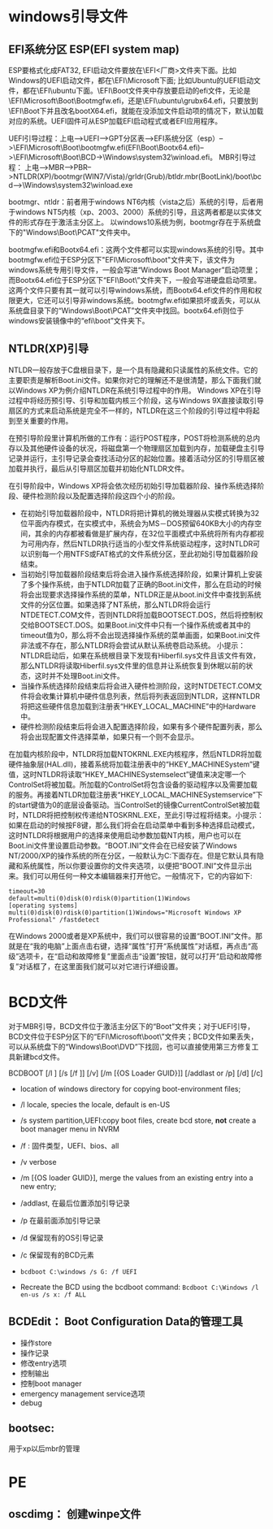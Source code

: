 # windows引导文件

## EFI系统分区 ESP(EFI system map)
ESP要格式化成FAT32, EFI启动文件要放在\EFI\<厂商>文件夹下面。比如Windows的UEFI启动文件，都在\EFI\Microsoft下面; 比如Ubuntu的UEFI启动文件，都在\EFI\ubuntu下面。\EFI\Boot文件夹中存放要启动的efi文件，无论是\EFI\Microsoft\Boot\Bootmgfw.efi，还是\EFI\ubuntu\grubx64.efi，只要放到\EFI\Boot下并且改名bootX64.efi，就能在没添加文件启动项的情况下，默认加载对应的系统。UEFI固件可从ESP加载EFI启动程式或者EFI应用程序。

UEFI引导过程：上电–>UEFI–>GPT分区表–>EFI系统分区（esp）–>\EFI\Microsoft\Boot\bootmgfw.efi(EFI\Boot\Bootx64.efi)–>\EFI\Microsoft\Boot\BCD→\Windows\system32\winload.efi。
MBR引导过程： 上电–>MBR–>PBR–>NTLDR(XP)/bootmgr(WIN7/Vista)/grldr(Grub)/btldr.mbr(BootLink)/boot\bcd–>\Windows\system32\winload.exe

bootmgr、ntldr：前者用于windows NT6内核（vista之后）系统的引导，后者用于windows NT5内核（xp、2003、2000）系统的引导，且这两者都是以实体文件的形式存在于激活主分区上。 以windows10系统为例，bootmgr存在于系统盘下的"Windows\Boot\PCAT"文件夹中。 

bootmgfw.efi和Bootx64.efi：这两个文件都可以实现windows系统的引导。其中bootmgfw.efi位于ESP分区下"EFI\Microsoft\boot\"文件夹下，该文件为windows系统专用引导文件，一般会写进“Windows Boot Manager”启动项里；而Bootx64.efi位于ESP分区下“EFI\Boot\”文件夹下，一般会写进硬盘启动项里。这两个文件只要有其一就可以引导windows系统，而Bootx64.efi文件的作用和权限更大，它还可以引导非windows系统。bootmgfw.efi如果损坏或丢失，可以从系统盘目录下的“Windows\Boot\PCAT”文件夹中找回。bootx64.efi则位于windows安装镜像中的“efi\boot”文件夹下。

## NTLDR(XP)引导
NTLDR一般存放于C盘根目录下，是一个具有隐藏和只读属性的系统文件。它的主要职责是解析Boot.ini文件。如果你对它的理解还不是很清楚，那么下面我们就以Windows XP为例介绍NTLDR在系统引导过程中的作用。 Windows XP在引导过程中将经历预引导、引导和加载内核三个阶段，这与Windows 9X直接读取引导扇区的方式来启动系统是完全不一样的，NTLDR在这三个阶段的引导过程中将起到至关重要的作用。

在预引导阶段里计算机所做的工作有：运行POST程序，POST将检测系统的总内存以及其他硬件设备的状况，将磁盘第一个物理扇区加载到内存，加载硬盘主引导记录并运行，主引导记录会查找活动分区的起始位置。接着活动分区的引导扇区被加载并执行，最后从引导扇区加载并初始化NTLDR文件。

在引导阶段中，Windows XP将会依次经历初始引导加载器阶段、操作系统选择阶段、硬件检测阶段以及配置选择阶段这四个小的阶段。
- 在初始引导加载器阶段中，NTLDR将把计算机的微处理器从实模式转换为32位平面内存模式，在实模式中，系统会为MS－DOS预留640KB大小的内存空间，其余的内存都被看做是扩展内存，在32位平面模式中系统将所有内存都视为可用内存，然后NTLDR执行适当的小型文件系统驱动程序，这时NTLDR可以识别每一个用NTFS或FAT格式的文件系统分区，至此初始引导加载器阶段结束。
- 当初始引导加载器阶段结束后将会进入操作系统选择阶段，如果计算机上安装了多个操作系统，由于NTLDR加载了正确的Boot.ini文件，那么在启动的时候将会出现要求选择操作系统的菜单，NTLDR正是从boot.ini文件中查找到系统文件的分区位置。如果选择了NT系统，那么NTLDR将会运行NTDETECT.COM文件，否则NTLDR将加载BOOTSECT.DOS，然后将控制权交给BOOTSECT.DOS。如果Boot.ini文件中只有一个操作系统或者其中的timeout值为0，那么将不会出现选择操作系统的菜单画面，如果Boot.ini文件非法或不存在，那么NTLDR将会尝试从默认系统卷启动系统。
小提示：NTLDR启动后，如果在系统根目录下发现有Hiberfil.sys文件且该文件有效，那么NTLDR将读取Hiberfil.sys文件里的信息并让系统恢复到休眠以前的状态，这时并不处理Boot.ini文件。
- 当操作系统选择阶段结束后将会进入硬件检测阶段，这时NTDETECT.COM文件将会收集计算机中硬件信息列表，然后将列表返回到NTLDR，这样NTLDR将把这些硬件信息加载到注册表“HKEY_LOCAL_MACHINE”中的Hardware中。
- 硬件检测阶段结束后将会进入配置选择阶段，如果有多个硬件配置列表，那么将会出现配置文件选择菜单，如果只有一个则不会显示。

在加载内核阶段中，NTLDR将加载NTOKRNL.EXE内核程序，然后NTLDR将加载硬件抽象层(HAL.dll)，接着系统将加载注册表中的“HKEY_MACHINESystem”键值，这时NTLDR将读取“HKEY_MACHINESystemselect”键值来决定哪一个ControlSet将被加载。所加载的ControlSet将包含设备的驱动程序以及需要加载的服务。再接着NTLDR加载注册表“HKEY_LOCAL_MACHINESystemservice”下的start键值为0的底层设备驱动。当ControlSet的镜像CurrentControlSet被加载时，NTLDR将把控制权传递给NTOSKRNL.EXE，至此引导过程将结束。小提示：如果在启动的时候按F8键，那么我们将会在启动菜单中看到多种选择启动模式，这时NTLDR将根据用户的选择来使用启动参数加载NT内核，用户也可以在Boot.ini文件里设置启动参数。“BOOT.INI”文件会在已经安装了Windows NT/2000/XP的操作系统的所在分区，一般默认为C:下面存在。但是它默认具有隐藏和系统属性，所以你要设置你的文件夹选项，以便把“BOOT.INI”文件显示出来。我们可以用任何一种文本编辑器来打开他它。一般情况下，它的内容如下:
```text
timeout=30
default=multi(0)disk(0)rdisk(0)partition(1)Windows
[operating systems]
multi(0)disk(0)rdisk(0)partition(1)Windows="Microsoft Windows XP Professional" /fastdetect
```
在Windows 2000或者是XP系统中，我们可以很容易的设置“BOOT.INI”文件。那就是在“我的电脑”上面点击右键，选择“属性”打开“系统属性”对话框，再点击“高级”选项卡，在“启动和故障修复”里面点击“设置”按钮，就可以打开“启动和故障修复”对话框了，在这里面我们就可以对它进行详细设置。

# BCD文件

对于MBR引导，BCD文件位于激活主分区下的“Boot”文件夹；对于UEFI引导，BCD文件位于ESP分区下的“EFI\Microsoft\boot\”文件夹；BCD文件如果丢失，可以从系统盘下的“Windows\Boot\DVD”下找回，也可以直接使用第三方修复工具新建bcd文件。	

BCDBOOT <source> [/l <locale>] [/s <volume-letter> [/f <firmware type>]] [/v] [/m [{OS Loader GUID}]] [/addlast or /p] [/d] [/c]

- <source> location of windows directory  for copying boot-environment files;
- /l locale, species the locale, default is en-US
- /s <volume-letter> system partition,UEFI:copy boot files, create bcd store, **not** create  a boot manager menu in NVRM 
- /f <firmware>: 固件类型，UEFI、bios、all
- /v verbose
- /m [{OS loader GUID}], merge the values from an existing entry into a new entry;
- /addlast, 在最后位置添加引导记录
- /p 在最前面添加引导记录
- /d 保留现有的OS引导记录
- /c 保留现有的BCD元素

- `bcdboot C:\windows /s G: /f UEFI`
- Recreate the BCD using the bcdboot command: `Bcdboot C:\Windows /l en-us /s x: /f ALL`

## BCDEdit： Boot Configuration Data的管理工具

- 操作store
- 操作记录
- 修改entry选项
- 控制输出
- 控制boot manager
- emergency management service选项
- debug

## bootsec: 
用于xp以后mbr的管理

# PE
## oscdimg： 创建winpe文件
